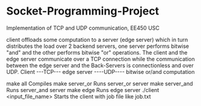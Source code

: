 # Socket-Programming-Project
Implementation of TCP and UDP communication, EE450 USC

client offloads some computation to a server (edge server) which in turn distributes the load               over 2 backend servers, one server performs bitwise "and" and the other performs bitwise "or" operations. The client and the edge server communicate over a TCP connection while the              communication between the edge server and the Back-Servers is connectionless and over UDP.
Client ---TCP--- edge server ----UDP---- bitwise or/and computation 


make all Compiles
make server_or Runs server_or server 
make server_and Runs server_and server 
make edge Runs edge server 
./client <input_file_name> Starts the client with job file like job.txt

